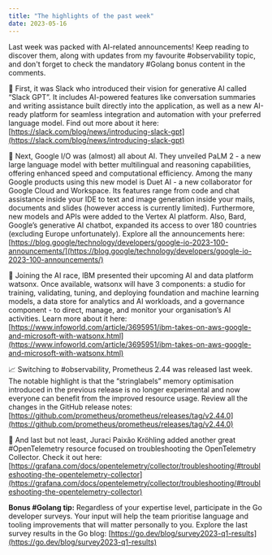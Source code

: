 ```yaml
---
title: "The highlights of the past week"
date: 2023-05-16
---
```


Last week was packed with AI-related announcements! Keep reading to discover them, along with updates from my favourite #observability topic,
and don't forget to check the mandatory #Golang bonus content in the comments.

🤖 First, it was Slack who introduced their vision for generative AI called “Slack GPT”.
It includes AI-powered features like conversation summaries and writing assistance built directly into the application,
as well as a new AI-ready platform for seamless integration and automation with your preferred language model. Find out more about it here:
[https://slack.com/blog/news/introducing-slack-gpt](https://slack.com/blog/news/introducing-slack-gpt)

🤖 Next, Google I/O was (almost) all about AI. They unveiled PaLM 2 - a new large language model with better multilingual and reasoning capabilities,
offering enhanced speed and computational efficiency. Among the many Google products using this new model is Duet AI - a new collaborator for Google Cloud and Workspace.
Its features range from code and chat assistance inside your IDE to text and image generation inside your mails, documents and slides (however access is currently limited).
Furthermore, new models and APIs were added to the Vertex AI platform. Also, Bard, Google’s generative AI chatbot,
expanded its access to over 180 countries (excluding Europe unfortunately). Explore all the announcements here:
[https://blog.google/technology/developers/google-io-2023-100-announcements/](https://blog.google/technology/developers/google-io-2023-100-announcements/)

🤖 Joining the AI race, IBM presented their upcoming AI and data platform watsonx. Once available, watsonx will have 3 components:
a studio for training, validating, tuning, and deploying foundation and machine learning models, a data store for analytics and AI workloads,
and a governance component - to direct, manage, and monitor your organisation’s AI activities. Learn more about it here:
[https://www.infoworld.com/article/3695951/ibm-takes-on-aws-google-and-microsoft-with-watsonx.html](https://www.infoworld.com/article/3695951/ibm-takes-on-aws-google-and-microsoft-with-watsonx.html)

📈 Switching to #observability, Prometheus 2.44 was released last week. The notable highlight is that the “stringlabels” memory optimisation
introduced in the previous release is no longer experimental and now everyone can benefit from the improved resource usage.
Review all the changes in the GitHub release notes:
[https://github.com/prometheus/prometheus/releases/tag/v2.44.0](https://github.com/prometheus/prometheus/releases/tag/v2.44.0)

📖 And last but not least, Juraci Paixão Kröhling added another great #OpenTelemetry resource focused on troubleshooting the OpenTelemetry Collector. Check it out here:
[https://grafana.com/docs/opentelemetry/collector/troubleshooting/#troubleshooting-the-opentelemetry-collector](https://grafana.com/docs/opentelemetry/collector/troubleshooting/#troubleshooting-the-opentelemetry-collector)


**Bonus #Golang tip:** Regardless of your expertise level, participate in the Go developer surveys.  Your input will help the team prioritise language and tooling improvements that will matter personally to you.
Explore the last survey results in the Go blog:
[https://go.dev/blog/survey2023-q1-results](https://go.dev/blog/survey2023-q1-results)
